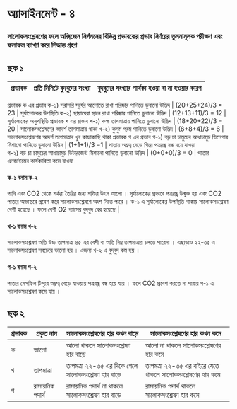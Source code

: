 # অ্যাসাইনমেন্ট - ৪ 

### সালোকসংশ্লেষণের ফলে অক্সিজেন নির্গমনের বিভিন্ন প্রভাবকের প্রভাব নির্ণয়ের তুলনামূলক পরীক্ষণ এবং ফলাফল ব্যাখ্যা করে সিদ্ধান্ত গ্রহণ

## ছক ১

প্রভাবক | প্রতি মিনিটে বুদবুদের সংখ্যা | বুদবুদের সংখ্যার পার্থক্য হওয়া বা না হওয়ার কারণ
-----|------------------|------------------------------- 
প্রভাবক ক এর প্রভাব
ক-১) সরাসরি সূর্যের আলোতে রাখা পরিষ্কার পানিতে ডুবানো উদ্ভিদ | (20+25+24)/3 = 23 | সূর্যালোকের উপস্থিতি 
ক-২) ছায়াঘেরা স্থানে রাখা পরিষ্কার পানিতে ডুবানো উদ্ভিদ | (12+13+11)/3 = 12 | সূর্যালোকের অনুপস্থিতি 
প্রভাবক খ এর প্রভাব
খ-১) কক্ষ তাপমাত্রায় পানিতে ডুবানো উদ্ভিদ | (18+20+22)/3 = 20 | সালোকসংশ্লেষণের আদর্শ তাপমাত্রায় থাকা 
খ-২) কুসুম গরম পানিতে ডুবানো উদ্ভিদ | (6+8+4)/3 = 6 | সালোকসংশ্লেষণের আদর্শ তাপমাত্রার খুব কাছাকাছি থাকা 
প্রভাবক গ এর প্রভাব
গ-১) বড় চা চামুচের আধাচামুচ ভিনেগার মিশানো পানিতে ডুবানো উদ্ভিদ | (1+1+1)/3 =1 | পাতায় অম্লত্ব বেড়ে গিয়ে পত্ররন্ধ্র বন্ধ হয়ে যাওয়া     
গ-২) বড় চা চামুচের আধাচামুচ ডিটারজেন্ট মিশানো পানিতে ডুবানো উদ্ভিদ | (0+0+0)/3 = 0 | পাতার এনজাইমের কার্যকারিতা কমে যাওয়া   

#### ক-১ বনাম ক-২ 
পানি এবং CO2 থেকে শর্করা তৈরির জন্য শক্তির উৎস আলো । সূর্যালোকের প্রভাবে পত্ররন্ধ্র উন্মুক্ত হয় এবং CO2 পাতার অভ্যন্তরে প্রবেশ করে
সালোকসংশ্লেষণে অংশ নিতে পারে । ক-১ এ সূর্যালোকের উপস্থিতি থাকায় সালোকসংশ্লেষণ বেশী হয়েছে । ফলে বেশী O2 গ্যাসের বুদবুদ বের হয়েছে |  
#### খ-১ বনাম খ-২ 
সালোকসংশ্লেষণ অতি উচ্চ তাপমাত্রা ৪৫ এর বেশী বা অতি নিম্ন তাপমাত্রায় চলতে পারেনা । 
এছাড়াও ২২-৩৫ এ সালোকসংশ্লেষণ সবচেয়ে ভালো হয় । এজন্য খ-২ এ বুদবুদ কম হয় । 
#### গ-১ বনাম গ-২ 
পাতার মেসফিল টিস্যুর অম্লত্ব বেড়ে যাওয়ায় পত্ররন্ধ্র বন্ধ হয়ে যায় । ফলে CO2 প্রবেশ 
করতে না পারায় গ-১ এ সালোকসংশ্লেষণ কমে যায় । 
## ছক ২
প্রভাবক | প্রকৃত নাম | সালোকসংশ্লেষণের হার কখন বাড়ে | সালোকসংশ্লেষণের হার কখন কমে 
---|---|---|---
ক | আলো | আলো থাকলে সালোকসংশ্লেষণ হার বাড়ে | আলো না থাকলে সালোকসংশ্লেষণের হার কমে 
খ | তাপমাত্রা | তাপমত্রা ২২-৩৫ এর দিকে গেলে সালোকসংশ্লেষণ হার বাড়ে | তাপমত্রা ২২-৩৫ এর বাইরে যেতে থাকলে সালোকসংশ্লেষণের হার কমে       
গ | রাসায়নিক পদার্থ | রাসায়নিক পদার্থ না থাকলে সালোকসংশ্লেষণ হার বাড়ে | রাসায়নিক পদার্থ থাকলে সালোকসংশ্লেষণ হার কমে  
